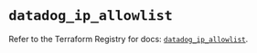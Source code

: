 # `datadog_ip_allowlist`

Refer to the Terraform Registry for docs: [`datadog_ip_allowlist`](https://registry.terraform.io/providers/datadog/datadog/3.75.0/docs/resources/ip_allowlist).
